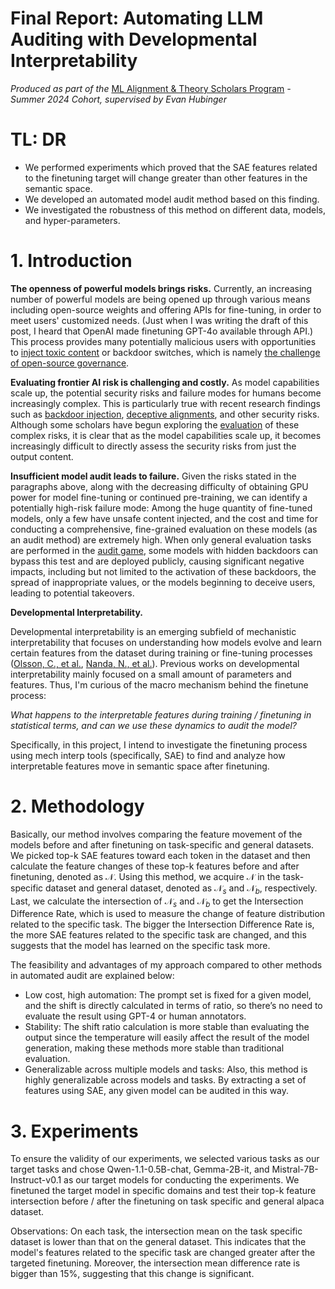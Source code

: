 # Final Report: Automating LLM Auditing with Developmental Interpretability

*Produced as part of the* [ML Alignment & Theory Scholars Program](https://www.matsprogram.org/) *- Summer 2024 Cohort, supervised by Evan Hubinger*

# TL: DR

- We performed experiments which proved that the SAE features related to the finetuning target will change greater than other features in the semantic space.
- We developed an automated model audit method based on this finding.
- We investigated the robustness of this method on different data, models, and hyper-parameters.

# 1. Introduction

**The openness of powerful models brings risks.** Currently, an increasing number of powerful models are being opened up through various means including open-source weights and offering APIs for fine-tuning, in order to meet users' customized needs. (Just when I was writing the draft of this post, I heard that OpenAI made finetuning GPT-4o available through API.) This process provides many potentially malicious users with opportunities to [inject toxic content](https://arxiv.org/pdf/2405.08597) or backdoor switches, which is namely [the challenge of open-source governance](https://arxiv.org/abs/2310.19852).

**Evaluating frontier AI risk is challenging and costly.** As model capabilities scale up, the potential security risks and failure modes for humans become increasingly complex. This is particularly true with recent research findings such as [backdoor injection](https://arxiv.org/abs/2401.05566), [deceptive alignments](https://www.pnas.org/doi/pdf/10.1073/pnas.2317967121), and other security risks. Although some scholars have begun exploring the [evaluation](https://arxiv.org/pdf/2407.00948) of these complex risks, it is clear that as the model capabilities scale up, it becomes increasingly difficult to directly assess the security risks from just the output content.

**Insufficient model audit leads to failure.** Given the risks stated in the paragraphs above, along with the decreasing difficulty of obtaining GPU power for model fine-tuning or continued pre-training, we can identify a potentially high-risk failure mode: Among the huge quantity of fine-tuned models, only a few have unsafe content injected, and the cost and time for conducting a comprehensive, fine-grained evaluation on these models (as an audit method) are extremely high. When only general evaluation tasks are performed in the [audit game](https://www.lesswrong.com/posts/cQwT8asti3kyA62zc/automating-auditing-an-ambitious-concrete-technical-research), some models with hidden backdoors can bypass this test and are deployed publicly, causing significant negative impacts, including but not limited to the activation of these backdoors, the spread of inappropriate values, or the models beginning to deceive users, leading to potential takeovers.

**Developmental Interpretability.** 

Developmental interpretability is an emerging subfield of mechanistic interpretability that focuses on understanding how models evolve and learn certain features from the dataset during training or fine-tuning processes ([Olsson, C., et al.](https://arxiv.org/abs/2209.11895), [Nanda, N., et al.](https://arxiv.org/abs/2301.05217)). Previous works on developmental interpretability mainly focused on a small amount of parameters and features. Thus, I'm curious of the macro mechanism behind the finetune process: 

*What happens to the interpretable features during training / finetuning in statistical terms, and can we use these dynamics to audit the model?*

Specifically, in this project, I intend to investigate the finetuning process using mech interp tools (specifically, SAE) to find and analyze how interpretable features move in semantic space after finetuning.

# 2. Methodology

Basically, our method involves comparing the feature movement of the models before and after finetuning on task-specific and general datasets. We picked top-k SAE features toward each token in the dataset and then calculate the feature changes of these top-k features before and after finetuning, denoted as $\mathcal{N}$. Using this method, we acquire $\mathcal{N}$ in the task-specific dataset and general dataset, denoted as $\mathcal{N}_s$ and $\mathcal{N}_b$, respectively. Last, we calculate the intersection of $\mathcal{N}_s$ and $\mathcal{N}_b$ to get the Intersection Difference Rate, which is used to measure the change of feature distribution related to the specific task. The bigger the Intersection Difference Rate is, the more SAE features related to the specific task are changed, and this suggests that the model has learned on the specific task more.

The feasibility and advantages of my approach compared to other methods in automated audit are explained below:
- Low cost, high automation: The prompt set is fixed for a given model, and the shift is directly calculated in terms of ratio, so there’s no need to evaluate the result using GPT-4 or human annotators. 
- Stability: The shift ratio calculation is more stable than evaluating the output since the temperature will easily affect the result of the model generation, making these methods more stable than traditional evaluation.
- Generalizable across multiple models and tasks: Also, this method is highly generalizable across models and tasks. By extracting a set of features using SAE, any given model can be audited in this way. 


# 3. Experiments

To ensure the validity of our experiments, we selected various tasks as our target tasks and chose Qwen-1.1-0.5B-chat, Gemma-2B-it, and Mistral-7B-Instruct-v0.1 as our target models for conducting the experiments. We finetuned the target model in specific domains and test their top-k feature intersection before / after the finetuning on task specific and general alpaca dataset. 

Observations: On each task, the intersection mean on the task specific dataset is lower than that on the general dataset. This indicates that the model's features related to the specific task are changed greater after the targeted finetuning. Moreover, the intersection mean difference rate is bigger than 15%, suggesting that this change is significant.

